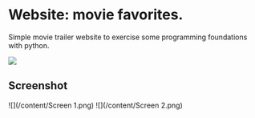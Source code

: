# Website: movie favorites.
Simple movie trailer website to exercise some programming foundations with python.

![](http://progressed.io/bar/95?title=Progress)

## Screenshot

![](/content/Screen 1.png)
![](/content/Screen 2.png)
